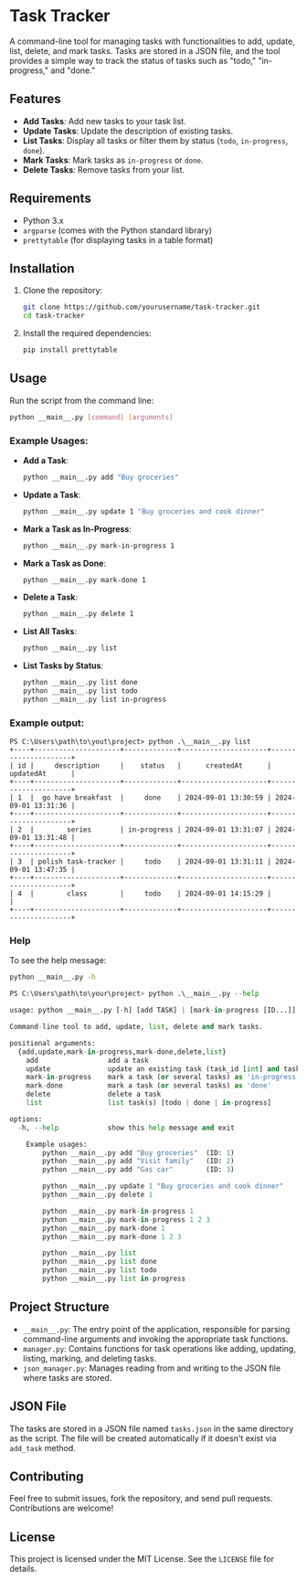 
# Task Tracker

A command-line tool for managing tasks with functionalities to add, update, list, delete, and mark tasks. Tasks are stored in a JSON file, and the tool provides a simple way to track the status of tasks such as "todo," "in-progress," and "done."

## Features

- **Add Tasks**: Add new tasks to your task list.
- **Update Tasks**: Update the description of existing tasks.
- **List Tasks**: Display all tasks or filter them by status (`todo`, `in-progress`, `done`).
- **Mark Tasks**: Mark tasks as `in-progress` or `done`.
- **Delete Tasks**: Remove tasks from your list.

## Requirements

- Python 3.x
- `argparse` (comes with the Python standard library)
- `prettytable` (for displaying tasks in a table format)

## Installation

1. Clone the repository:

   ```bash
   git clone https://github.com/yourusername/task-tracker.git
   cd task-tracker
   ```

2. Install the required dependencies:

   ```bash
   pip install prettytable
   ```

## Usage

Run the script from the command line:

```bash
python __main__.py [command] [arguments]
```

### Example Usages:

- **Add a Task**:
  ```bash
  python __main__.py add "Buy groceries"
  ```

- **Update a Task**:
  ```bash
  python __main__.py update 1 "Buy groceries and cook dinner"
  ```

- **Mark a Task as In-Progress**:
  ```bash
  python __main__.py mark-in-progress 1
  ```

- **Mark a Task as Done**:
  ```bash
  python __main__.py mark-done 1
  ```

- **Delete a Task**:
  ```bash
  python __main__.py delete 1
  ```

- **List All Tasks**:
  ```bash
  python __main__.py list
  ```

- **List Tasks by Status**:
  ```bash
  python __main__.py list done
  python __main__.py list todo
  python __main__.py list in-progress
  ```

### Example output:
```
PS C:\Users\path\to\yout\project> python .\__main__.py list
+----+---------------------+-------------+---------------------+---------------------+
| id |     description     |    status   |      createdAt      |      updatedAt      |
+----+---------------------+-------------+---------------------+---------------------+
| 1  |  go have breakfast  |     done    | 2024-09-01 13:30:59 | 2024-09-01 13:31:36 |
+----+---------------------+-------------+---------------------+---------------------+
| 2  |        series       | in-progress | 2024-09-01 13:31:07 | 2024-09-01 13:31:48 |
+----+---------------------+-------------+---------------------+---------------------+
| 3  | polish task-tracker |     todo    | 2024-09-01 13:31:11 | 2024-09-01 13:47:35 |
+----+---------------------+-------------+---------------------+---------------------+
| 4  |        class        |     todo    | 2024-09-01 14:15:29 |                     |
+----+---------------------+-------------+---------------------+---------------------+
```
### Help

To see the help message:

```bash
python __main__.py -h
```
```python
PS C:\Users\path\to\your\project> python .\__main__.py --help

usage: python __main__.py [-h] [add TASK] | [mark-in-progress [ID...]] | [mark-done [ID...]] | [list done | todo | in-progress] | [update ID TASK]

Command-line tool to add, update, list, delete and mark tasks.

positional arguments:
  {add,update,mark-in-progress,mark-done,delete,list}
    add                 add a task
    update              update an existing task (task_id [int] and task_update [str])
    mark-in-progress    mark a task (or several tasks) as 'in-progress'
    mark-done           mark a task (or several tasks) as 'done'
    delete              delete a task
    list                list task(s) [todo | done | in-progress]

options:
  -h, --help            show this help message and exit

    Example usages:
        python __main__.py add "Buy groceries"  (ID: 1)
        python __main__.py add "Visit family"   (ID: 2)
        python __main__.py add "Gas car"        (ID: 3)

        python __main__.py update 1 "Buy groceries and cook dinner"
        python __main__.py delete 1

        python __main__.py mark-in-progress 1
        python __main__.py mark-in-progress 1 2 3
        python __main__.py mark-done 1
        python __main__.py mark-done 1 2 3

        python __main__.py list
        python __main__.py list done
        python __main__.py list todo
        python __main__.py list in-progress
```

## Project Structure

- `__main__.py`: The entry point of the application, responsible for parsing command-line arguments and invoking the appropriate task functions.
- `manager.py`: Contains functions for task operations like adding, updating, listing, marking, and deleting tasks.
- `json_manager.py`: Manages reading from and writing to the JSON file where tasks are stored.

## JSON File

The tasks are stored in a JSON file named `tasks.json` in the same directory as the script. The file will be created automatically if it doesn't exist via `add_task` method.

## Contributing

Feel free to submit issues, fork the repository, and send pull requests. Contributions are welcome!

## License

This project is licensed under the MIT License. See the `LICENSE` file for details.

